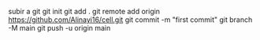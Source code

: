 subir a git
git init
git add .
git remote add origin https://github.com/Alinayi16/cell.git
git commit -m "first commit"
git branch -M main
git push -u origin main

